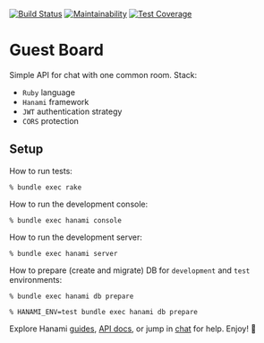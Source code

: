 [![Build Status](https://semaphoreci.com/api/v1/khabibullin_ruslan/guest_board_api/branches/master/badge.svg)](https://semaphoreci.com/khabibullin_ruslan/guest_board_api)
[![Maintainability](https://api.codeclimate.com/v1/badges/132ebef0e33577fb9a01/maintainability)](https://codeclimate.com/github/RuslanKhabibullin/guest_board_api/maintainability)
[![Test Coverage](https://api.codeclimate.com/v1/badges/132ebef0e33577fb9a01/test_coverage)](https://codeclimate.com/github/RuslanKhabibullin/guest_board_api/test_coverage)

# Guest Board

Simple API for chat with one common room. Stack:
- `Ruby` language
- `Hanami` framework
- `JWT` authentication strategy
- `CORS` protection

## Setup

How to run tests:

```
% bundle exec rake
```

How to run the development console:

```
% bundle exec hanami console
```

How to run the development server:

```
% bundle exec hanami server
```

How to prepare (create and migrate) DB for `development` and `test` environments:

```
% bundle exec hanami db prepare

% HANAMI_ENV=test bundle exec hanami db prepare
```

Explore Hanami [guides](https://guides.hanamirb.org/), [API docs](http://docs.hanamirb.org/1.3.3/), or jump in [chat](http://chat.hanamirb.org) for help. Enjoy! 🌸
